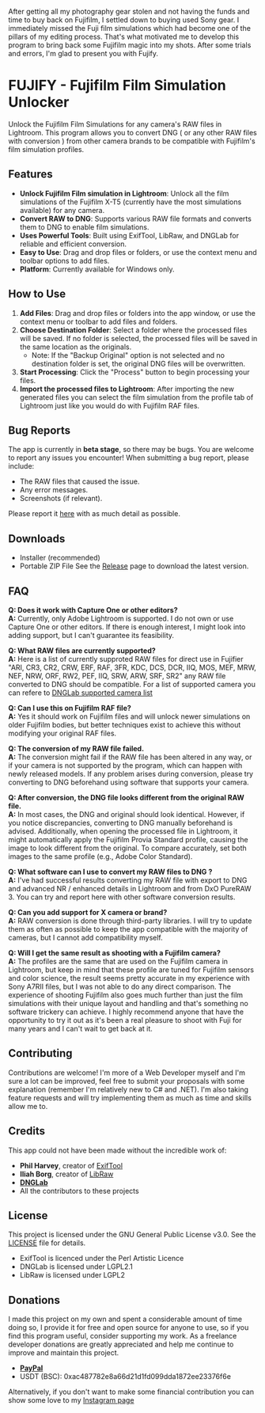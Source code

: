 After getting all my photography gear stolen and not having the funds and time to buy back on Fujifilm, I settled down to buying used Sony gear. I immediately missed the Fuji film simulations which had become one of the pillars of my editing process. That's what motivated me to develop this program to bring back some Fujifilm magic into my shots. After some trials and errors, I'm glad to present you with Fujify.   

# FUJIFY - Fujifilm Film Simulation Unlocker
Unlock the Fujifilm Film Simulations for any camera's RAW files in Lightroom. This program allows you to convert DNG ( or any other RAW files with conversion ) from other camera brands to be compatible with Fujifilm's film simulation profiles.

## Features

- **Unlock Fujifilm Film simulation in Lightroom**: Unlock all the film simulations of the Fujifilm X-T5 (currently have the most simulations available) for any camera.
- **Convert RAW to DNG**: Supports various RAW file formats and converts them to DNG to enable film simulations.
- **Uses Powerful Tools**: Built using ExifTool, LibRaw, and DNGLab for reliable and efficient conversion.
- **Easy to Use**: Drag and drop files or folders, or use the context menu and toolbar options to add files.
- **Platform**: Currently available for Windows only.

## How to Use

1. **Add Files**: Drag and drop files or folders into the app window, or use the context menu or toolbar to add files and folders.
2. **Choose Destination Folder**: Select a folder where the processed files will be saved. If no folder is selected, the processed files will be saved in the same location as the originals.
   - Note: If the "Backup Original" option is not selected and no destination folder is set, the original DNG files will be overwritten.
3. **Start Processing**: Click the "Process" button to begin processing your files.
4. **Import the processed files to Lightroom**: After importing the new generated files you can select the film simulation from the profile tab of Lightroom just like you would do with Fujifilm RAF files.
   
## Bug Reports

The app is currently in **beta stage**, so there may be bugs. You are welcome to report any issues you encounter! When submitting a bug report, please include:

- The RAW files that caused the issue.
- Any error messages.
- Screenshots (if relevant).

Please report it [here](https://github.com/ip-web/Fujify/issues) with as much detail as possible.

## Downloads

- Installer (recommended)
- Portable ZIP File
See the [Release](https://github.com/ip-web/Fujify/releases) page to download the latest version.

## FAQ

**Q: Does it work with Capture One or other editors?**  
**A:** Currently, only Adobe Lightroom is supported. I do not own or use Capture One or other editors. If there is enough interest, I might look into adding support, but I can't guarantee its feasibility.

**Q: What RAW files are currently supported?**  
**A:** Here is a list of currently supproted RAW files for direct use in Fujifier "ARI, CR3, CR2, CRW, ERF, RAF, 3FR, KDC, DCS, DCR, IIQ, MOS, MEF, MRW, NEF, NRW, ORF, RW2, PEF, IIQ, SRW, ARW, SRF, SR2" any RAW file converted to DNG should be compatible. For a list of supported camera you can refere to [DNGLab supported camera list](https://github.com/dnglab/dnglab/blob/main/SUPPORTED_CAMERAS.md)

**Q: Can I use this on Fujifilm RAF file?**  
**A:** Yes it should work on Fujifilm files and will unlock newer simulations on older Fujifilm bodies, but better techniques exist to achieve this without modifying your original RAF files.

**Q: The conversion of my RAW file failed.**  
**A:** The conversion might fail if the RAW file has been altered in any way, or if your camera is not supported by the program, which can happen with newly released models. If any problem arises during conversion, please try converting to DNG beforehand using software that supports your camera.

**Q: After conversion, the DNG file looks different from the original RAW file.**  
**A:** In most cases, the DNG and original should look identical. However, if you notice discrepancies, converting to DNG manually beforehand is advised. Additionally, when opening the processed file in Lightroom, it might automatically apply the Fujifilm Provia Standard profile, causing the image to look different from the original. To compare accurately, set both images to the same profile (e.g., Adobe Color Standard).

**Q: What software can I use to convert my RAW files to DNG ?**  
**A:** I've had successful results converting my RAW file with export to DNG and advanced NR / enhanced details in Lightroom and from DxO PureRAW 3. You can try and report here with other software conversion results.

**Q: Can you add support for X camera or brand?**  
**A:** RAW conversion is done through third-party libraries. I will try to update them as often as possible to keep the app compatible with the majority of cameras, but I cannot add compatibility myself.

**Q: Will I get the same result as shooting with a Fujifilm camera?**  
**A:** The profiles are the same that are used on the Fujifilm camera in Lightroom, but keep in mind that these profile are tuned for Fujifilm sensors and color science, the result seems pretty accurate in my experience with Sony A7RII files, but I was not able to do any direct comparison. The experience of shooting Fujifilm also goes much further than just the film simulations with their unique layout and handling and that's something no software trickery can achieve. I highly recommend anyone that have the opportunity to try it out as it's been a real pleasure to shoot with Fuji for many years and I can't wait to get back at it.

## Contributing

Contributions are welcome! I'm more of a Web Developer myself and I'm sure a lot can be improved, feel free to submit your proposals with some explanation (remember I'm relatively new to C# and .NET).
I'm also taking feature requests and will try implementing them as much as time and skills allow me to.

## Credits

This app could not have been made without the incredible work of:

- **Phil Harvey**, creator of [ExifTool](https://exiftool.org/)
- **Iliah Borg**, creator of [LibRaw](https://www.libraw.org/)
- [**DNGLab**](https://github.com/dnglab/dnglab/tree/main)
- All the contributors to these projects
  
## License

This project is licensed under the GNU General Public License v3.0. See the [LICENSE](LICENSE) file for details.

- ExifTool is licenced under the Perl Artistic Licence
- DNGLab is licensed under LGPL2.1
- LibRaw is licensed under LGPL2

## Donations

I made this project on my own and spent a considerable amount of time doing so, I provide it for free and open source for anyone to use, so if you find this program useful, consider supporting my work. As a freelance developer donations are greatly appreciated and help me continue to improve and maintain this project.

- [**PayPal**](https://www.paypal.com/donate/?hosted_button_id=7UJ9B3LBLTN4J)
- USDT (BSC): 0xac487782e8a66d21d1fd099dda1872ee23376f6e

Alternatively, if you don't want to make some financial contribution you can show some love to my [Instagram page](https://www.instagram.com/isi.do.re/) 

